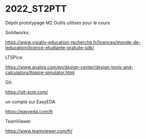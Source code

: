 # 2022_ST2PTT
Dépôt prototypage M2
Outils utilisés pour le cours

Solidworks:

https://www.visiativ-education-recherche.fr/licences/monde-de-leducation/licence-etudiante-gratuite-sdk/

LTSPice:

https://www.analog.com/en/design-center/design-tools-and-calculators/ltspice-simulator.html

Git:

https://git-scm.com/

un compte sur EasyEDA

https://easyeda.com/fr

TeamViewer

https://www.teamviewer.com/fr/
